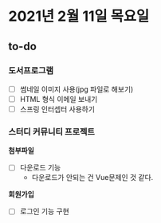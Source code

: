 # 2021년 2월 11일 목요일

## to-do

### 도서프로그램

- [ ] 썸네일 이미지 사용(jpg 파일로 해보기)
- [ ] HTML 형식 이메일 보내기
- [ ] 스프링 인터셉터 사용하기

### 스터디 커뮤니티 프로젝트

**첨부파일**

- [ ] 다운로드 기능
  - 다운로드가 안되는 건 Vue문제인 것 같다.

**회원가입**

- [ ] 로그인 기능 구현
